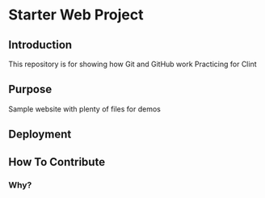 # Starter Web Project

## Introduction
This repository is for showing how Git and GitHub work
Practicing for Clint

## Purpose

Sample website with plenty of files for demos

## Deployment

## How To Contribute

### Why?
